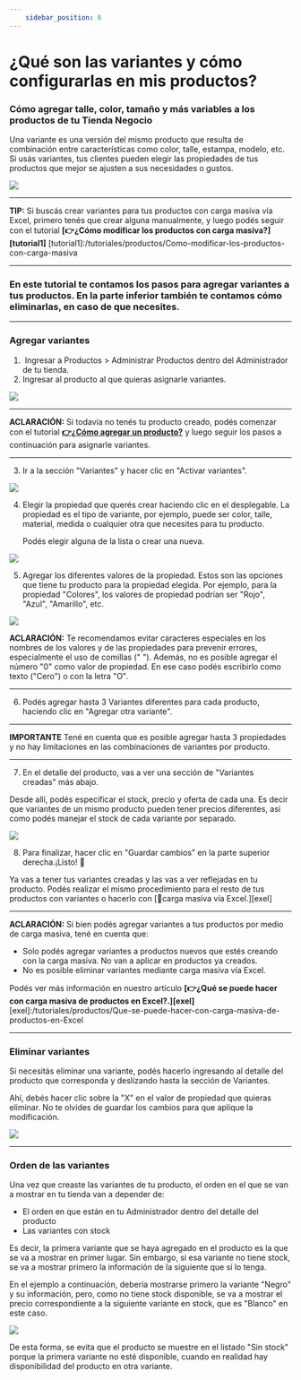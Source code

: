 ```yaml
---
    sidebar_position: 6
---
```

# ¿Qué son las variantes y cómo configurarlas en mis productos?

### Cómo agregar talle, color, tamaño y más variables a los productos de tu Tienda Negocio

Una variante es una versión del mismo producto que resulta de combinación entre características como color, talle, estampa, modelo, etc. Si usás variantes, tus clientes pueden elegir las propiedades de tus productos que mejor se ajusten a sus necesidades o gustos.

![](/Fotos/Productos/QueSonLasVariantes/como-agregar-talle-8.png)

-----------------------------------------------------------------------------------------------------------------------------------------
**TIP:** Si buscás crear variantes para tus productos con carga masiva vía Excel, primero tenés que crear alguna manualmente, y luego podés seguir con el tutorial **[👉¿Cómo modificar los productos con carga masiva?][tutorial1]**
[tutorial1]:/tutoriales/productos/Como-modificar-los-productos-con-carga-masiva


-----------------------------------------------------------------------------------------------------------------------------------------
### En este tutorial te contamos los pasos para agregar variantes a tus productos. En la parte inferior también te contamos cómo eliminarlas, en caso de que necesites.

-----------------------------------------------------------------------------------------------------------------------------------------

### Agregar variantes
1.  Ingresar a Productos > Administrar Productos dentro del Administrador de tu tienda.
2. Ingresar al producto al que quieras asignarle variantes.

![](/Fotos/Productos/QueSonLasVariantes/como-agregar-talle-1.jpg)

-----------------------------------------------------------------------------------------------------------------------------------------
**ACLARACIÓN:** Si todavía no tenés tu producto creado, podés comenzar con el tutorial **[👉¿Cómo agregar un producto?][agregar]** y luego seguir los pasos a continuación para asignarle variantes.

-----------------------------------------------------------------------------------------------------------------------------------------


[agregar]:/tutoriales/productos/agregar-producto

3. Ir a la sección "Variantes" y hacer clic en "Activar variantes".

![](/Fotos/Productos/QueSonLasVariantes/como-agregar-talle-3.jpg)

4. Elegir la propiedad que querés crear haciendo clic en el desplegable. La propiedad es el tipo de variante, por ejemplo, puede ser color, talle, material, medida o cualquier otra que necesites para tu producto.

    Podés elegir alguna de la lista o crear una nueva.

![](/Fotos/Productos/QueSonLasVariantes/como-agregar-talle-2.jpg)

5. Agregar los diferentes valores de la propiedad. Estos son las opciones que tiene tu producto para la propiedad elegida. Por ejemplo, para la propiedad "Colores", los valores de propiedad podrían ser "Rojo", "Azul", "Amarillo", etc. 

![](/Fotos/Productos/QueSonLasVariantes/como-agregar-talle-4.jpg)

**ACLARACIÓN:** Te recomendamos evitar caracteres especiales en los nombres de los valores y de las propiedades para prevenir errores, especialmente el uso de comillas (" ").
Además, no es posible agregar el número "0" como valor de propiedad. En ese caso podés escribirlo como texto ("Cero") o con la letra "O".

-----------------------------------------------------------------------------------------------------------------------------------------

6. Podés agregar hasta 3 Variantes diferentes para cada producto, haciendo clic en "Agregar otra variante".

-----------------------------------------------------------------------------------------------------------------------------------------

**IMPORTANTE** Tené en cuenta que es posible agregar hasta 3 propiedades y no hay limitaciones en las combinaciones de variantes por producto.

-----------------------------------------------------------------------------------------------------------------------------------------

7. En el detalle del producto, vas a ver una sección de "Variantes creadas" más abajo. 

Desde allí, podés especificar el stock, precio y oferta de cada una. Es decir que variantes de un mismo producto pueden tener precios diferentes, así como podés manejar el stock de cada variante por separado.

![](/Fotos/Productos/QueSonLasVariantes/como-agregar-talle-5.jpg)


8. Para finalizar, hacer clic en "Guardar cambios" en la parte superior derecha.¡Listo! 🙌

Ya vas a tener tus variantes creadas y las vas a ver reflejadas en tu producto. Podés realizar el mismo procedimiento para el resto de tus productos con variantes o hacerlo con [📝carga masiva vía Excel.][exel]

-----------------------------------------------------------------------------------------------------------------------------------------

**ACLARACIÓN:** Si bien podés agregar variantes a tus productos por medio de carga masiva, tené en cuenta que:
- Solo podés agregar variantes a productos nuevos que estés creando con la carga masiva. No van a aplicar en productos ya creados.
- No es posible eliminar variantes mediante carga masiva vía Excel.

Podés ver más información en nuestro artículo **[👉¿Qué se puede hacer con carga masiva de productos en Excel?.][exel]**
[exel]:/tutoriales/productos/Que-se-puede-hacer-con-carga-masiva-de-productos-en-Excel

-----------------------------------------------------------------------------------------------------------------------------------------

### Eliminar variantes

Si necesitás eliminar una variante, podés hacerlo ingresando al detalle del producto que corresponda y deslizando hasta la sección de Variantes.

Ahí, debés hacer clic sobre la "X" en el valor de propiedad que quieras eliminar. No te olvides de guardar los cambios para que aplique la modificación.

![](/Fotos/Productos/QueSonLasVariantes/como-agregar-talle-6.jpg)

-----------------------------------------------------------------------------------------------------------------------------------------
### Orden de las variantes

Una vez que creaste las variantes de tu producto, el orden en el que se van a mostrar en tu tienda van a depender de:
- El orden en que están en tu Administrador dentro del detalle del producto
- Las variantes con stock

Es decir, la primera variante que se haya agregado en el producto es la que se va a mostrar en primer lugar. Sin embargo, si esa variante no tiene stock, se va a mostrar primero la información de la siguiente que sí lo tenga.

En el ejemplo a continuación, debería mostrarse primero la variante "Negro" y su información, pero, como no tiene stock disponible, se va a mostrar el precio correspondiente a la siguiente variante en stock, que es "Blanco" en este caso.

![](/Fotos/Productos/QueSonLasVariantes/como-agregar-talle-7.jpg)

De esta forma, se evita que el producto se muestre en el listado "Sin stock" porque la primera variante no esté disponible, cuando en realidad hay disponibilidad del producto en otra variante.